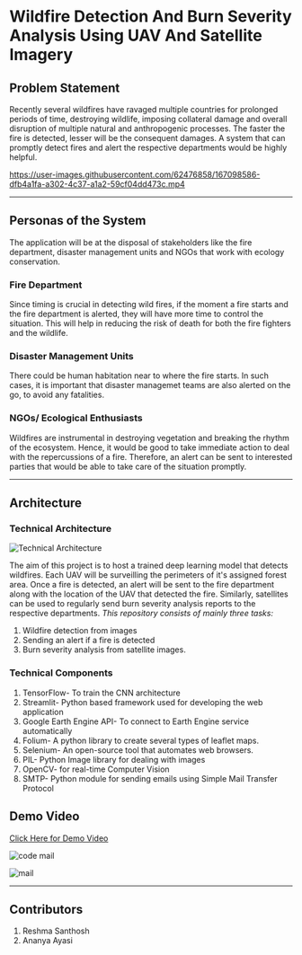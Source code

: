 # Wildfire Detection And Burn Severity Analysis Using UAV And Satellite Imagery

## Problem Statement
Recently several wildfires have ravaged multiple countries for prolonged periods of time, destroying wildlife, imposing collateral damage and overall disruption of multiple natural and anthropogenic processes. The faster the fire is detected, lesser will be the consequent damages. A system that can promptly detect fires and alert the respective departments would be highly helpful. 

https://user-images.githubusercontent.com/62476858/167098586-dfb4a1fa-a302-4c37-a1a2-59cf04dd473c.mp4



---

## Personas of the System 
The application will be at the disposal of stakeholders like the fire department, disaster management units and NGOs that work with ecology conservation.

### Fire Department ###
Since timing is crucial in detecting wild fires, if the moment a fire starts and the fire department is alerted, they will have more time to control the situation. This will help in reducing the risk of death for both the fire fighters and the wildlife.

### Disaster Management Units ###
There could be human habitation near to where the fire starts. In such cases, it is important that disaster managemet teams are also alerted on the go, to avoid any fatalities.

### NGOs/ Ecological Enthusiasts ###
Wildfires are instrumental in destroying vegetation and breaking the rhythm of the ecosystem. Hence, it would be good to take immediate action to deal with the repercussions of a fire. Therefore, an alert can be sent to interested parties that would be able to take care of the situation promptly.

---

## Architecture

### Technical Architecture ###

![Technical Architecture](https://user-images.githubusercontent.com/62476858/167068755-ca265a94-acfa-496c-9620-f0cfd1aed81b.jpg)

The aim of this project is to host a trained deep learning model that detects wildfires. Each UAV will be surveilling the perimeters of it's assigned forest area. Once a fire is detected, an alert will be sent to the fire department along with the location of the UAV that detected the fire. Similarly, satellites can be used to regularly send burn severity analysis reports to the respective departments. 
_This repository consists of mainly three tasks:_
1. Wildfire detection from images 
2. Sending an alert if a fire is detected 
3. Burn severity analysis from satellite images.

### Technical Components ###
1. TensorFlow- To train the CNN architecture
2. Streamlit- Python based framework used for developing the web application
3. Google Earth Engine API- To connect to Earth Engine service automatically
4. Folium- A python library to create several types of leaflet maps.
5. Selenium- An open-source tool that automates web browsers.
6. PIL- Python Image library for dealing with images
7. OpenCV- for real-time Computer Vision
8. SMTP- Python module for sending emails using Simple Mail Transfer Protocol

## Demo Video
[Click Here for Demo Video](https://drive.google.com/file/d/1lUafUNnWvHUzRvg5HPDCeUtFBeMGGw7j/view?usp=sharing)


![code mail](https://user-images.githubusercontent.com/62476858/167107156-4cb8c0a0-de97-4e8f-b571-7b8d15fe268d.jpeg)

![mail](https://user-images.githubusercontent.com/62476858/167107124-8fdd4394-a078-4105-affa-ae1f9ec12426.jpeg)

---

## Contributors
1. Reshma Santhosh
2. Ananya Ayasi
